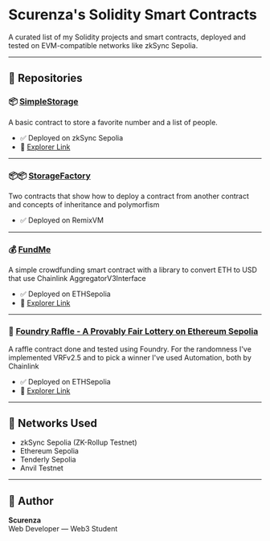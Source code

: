 # Scurenza's Solidity Smart Contracts

A curated list of my Solidity projects and smart contracts, deployed and tested on EVM-compatible networks like zkSync Sepolia.

---

## 🔗 Repositories

### 📦 [SimpleStorage](https://github.com/federicochiarenza/SimpleStorage)
A basic contract to store a favorite number and a list of people.
- ✅ Deployed on zkSync Sepolia
- 🔗 [Explorer Link](https://sepolia.explorer.zksync.io/address/0x1A20Aeb7EdA7a7A297Bc795b55B99804BD394bb9)

---

### 📦📦 [StorageFactory](https://github.com/scurenza/StorageFactory)
Two contracts that show how to deploy a contract from another contract and concepts of inheritance and polymorfism
- ✅ Deployed on RemixVM

---

### 💰 [FundMe](https://github.com/scurenza/FundMe)
A simple crowdfunding smart contract with a library to convert ETH to USD that use Chainlink AggregatorV3Interface
- ✅ Deployed on ETHSepolia
- 🔗 [Explorer Link](https://sepolia.etherscan.io/address/0x52BcF2ad3E0589C784c2843232Cf91720Bb1756D)

---

### 🎰 [Foundry Raffle - A Provably Fair Lottery on Ethereum Sepolia](https://github.com/scurenza/foundry-raffle)
A raffle contract done and tested using Foundry. For the randomness I've implemented VRFv2.5 and to pick a winner I've used Automation, both by Chainlink
- ✅ Deployed on ETHSepolia
- 🔗 [Explorer Link](https://sepolia.etherscan.io/address/0xbd64bB91260e10a2060EFBf42dD45FE2Ce5BCe58)

---

  ## 📌 Networks Used

- zkSync Sepolia (ZK-Rollup Testnet)
- Ethereum Sepolia
- Tenderly Sepolia
- Anvil Testnet

---

## 💼 Author

**Scurenza**  
Web Developer — Web3 Student
